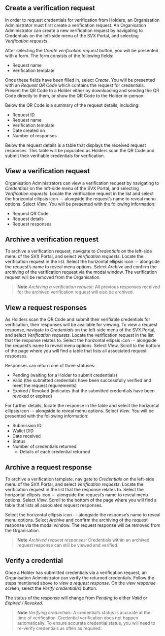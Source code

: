 ## Create a verification request

In order to request credentials for verification from Holders, an Organisation Administrator must first create a verification request. An Organisation Administrator can create a new verification request by navigating to Credentials on the left-side menu of the SVX Portal, and selecting _Verification requests_.

After selecting the _Create verification request_ button, you will be presented with a form. The form consists of the following fields:
* Request name
* Verification template

Once these fields have been filled in, select _Create_. You will be presented with an _Request QR Code_ which contains the request for credentials. Present the QR Code to a Holder either by downloading and sending the QR Code directly to them, or show the QR Code to the Holder in-person.

Below the QR Code is a summary of the request details, including:
* Request ID
* Request name
* Verification template
* Date created on
* Number of responses

Below the request details is a table that displays the received request responses. This table will be populated as Holders scan the QR Code and submit their verifiable credentials for verification.

## View a verification request

Organisation Administrators can view a verification request by navigating to _Credentials_ on the left-side menu of the SVX Portal, and selecting _Verification requests_. Locate the verification request in the list and select the horizontal ellipsis icon ⋯ alongside the request’s name to reveal menu options. Select _View_. You will be presented with the following information:
* Request QR Code
* Request details
* Request responses

## Archive a verification request

To archive a verification request, navigate to _Credentials_ on the left-side menu of the SVX Portal, and select _Verification requests_. Locate the verification request in the list. Select the horizontal ellipsis icon ⋯ alongside the request’s name to reveal menu options. Select _Archive_ and confirm the archiving of the verification request via the modal window. The verification request will be removed from the Organisation.

> **Note**
> _Archiving a verification request:_ All previous responses received for the archived verification request will also be archived.

## View a request responses

As Holders scan the QR Code and submit their verifiable credentials for verification, their responses will be available for viewing. To view a request response, navigate to _Credentials_ on the left-side menu of the SVX Portal, and select _Verification requests_. Locate the verification request in the list that the response relates to. Select the horizontal ellipsis icon ⋯ alongside the request’s name to reveal menu options. Select _View_. Scroll to the bottom of the page where you will find a table that lists all associated request responses.

Responses can return one of three statuses:
* Pending (waiting for a Holder to submit credentials)
* Valid (the submitted credentials have been successfully verified and meet the request requirements)
* Expired / Revoked (indicates that the submitted credentials have been revoked or expired)

For further details, locate the response in the table and select the horizontal ellipsis icon ⋯ alongside to reveal menu options. Select _View_. You will be presented with the following information:
* Submission ID
* Wallet DID
* Date received
* Status
* Number of credentials returned
  * Details of each credential returned

## Archive a request response

To archive a verification template, navigate to _Credentials_ on the left-side menu of the SVX Portal, and select _Verification requests_. Locate the verification request in the list that the response relates to. Select the horizontal ellipsis icon ⋯ alongside the request’s name to reveal menu options. Select _View_. Scroll to the bottom of the page where you will find a table that lists all associated request responses.

Select the horizontal ellipsis icon ⋯ alongside the response’s name to reveal menu options. Select _Archive_ and confirm the archiving of the request response via the modal window. The request response will be removed from the Organisation.

> **Note**
> _Archived request responses:_ Credentials within an archived request response can still be viewed and verified.

## Verify a credential

Once a Holder has submitted credentials via a verification request, an Organisation Administrator can verify the returned credentials. Follow the steps mentioned above to _view a request response_. On the _view response_ screen, select the _Verify credential(s)_ button.

The status of the response will change from _Pending_ to either _Valid_ or _Expired / Revoked_.

> **Note**
> _Verifying credentials:_ A credential’s status is accurate at the time of verification. Credential verification does not happen automatically. To ensure accurate credential status, you will need to re-verify credentials as often as required.
>
> 
